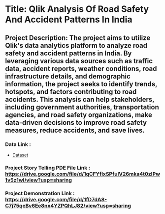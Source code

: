 # Title: Qlik Analysis Of Road Safety And Accident Patterns In India

## Project Description: The project aims to utilize Qlik's data analytics platform to analyze road safety and accident patterns in India. By leveraging various data sources such as traffic data, accident reports, weather conditions, road infrastructure details, and demographic information, the project seeks to identify trends, hotspots, and factors contributing to road accidents. This analysis can help stakeholders, including government authorities, transportation agencies, and road safety organizations, make data-driven decisions to improve road safety measures, reduce accidents, and save lives.

### Data Link : 
 - <a href="https://drive.google.com/drive/folders/1THLEJ7XSw1U3iXbPDN20BKlHq3eRL4AI?usp=sharing"> Dataset </a>
### Project Story Telling PDE File Link : https://drive.google.com/file/d/1qCFYflxSPfulV26mka4t0zIPw1v5z1wI/view?usp=sharing
### Project Demonstration Link : https://drive.google.com/file/d/1fD7dA8-C7j75qeBv6Ee8nx4YZPQhLJ82/view?usp=sharing

